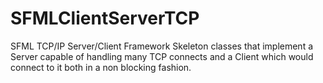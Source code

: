 # SFMLClientServerTCP
SFML TCP/IP Server/Client Framework
Skeleton classes that implement a Server capable of handling many TCP connects and a Client which would connect to it both in a non blocking fashion.
